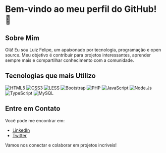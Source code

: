 # Bem-vindo ao meu perfil do GitHub! 👋

## Sobre Mim
Olá! Eu sou Luiz Felipe, um apaixonado por tecnologia, programação e open source. Meu objetivo é contribuir para projetos interessantes, aprender sempre mais e compartilhar conhecimento com a comunidade.

## Tecnologias que mais Utilizo
![HTML5](https://img.shields.io/badge/HTML5-E34F26?style=for-the-badge&logo=html5&logoColor=white)
![CSS3](https://img.shields.io/badge/CSS3-1572B6?style=for-the-badge&logo=css3&logoColor=white)
![LESS](https://img.shields.io/badge/CSS3-1572B6?style=for-the-badge&logo=css3&logoColor=white)
![Bootstrap](https://img.shields.io/badge/Bootstrap-563D7C?style=for-the-badge&logo=bootstrap&logoColor=white)
![PHP](https://img.shields.io/badge/PHP-777BB4?style=for-the-badge&logo=php&logoColor=white)
![JavaScript](https://img.shields.io/badge/JavaScript-F7DF1E?style=for-the-badge&logo=javascript&logoColor=black)
![Node.Js](https://img.shields.io/badge/Node.js-43853D?style=for-the-badge&logo=node.js&logoColor=white)
![TypeScript](https://img.shields.io/badge/TypeScript-007ACC?style=for-the-badge&logo=typescript&logoColor=white)
![MySQL](https://img.shields.io/badge/MySQL-00000F?style=for-the-badge&logo=mysql&logoColor=white)

## Entre em Contato
Você pode me encontrar em:
- [LinkedIn]([https://img.shields.io/badge/LinkedIn-0077B5?style=for-the-badge&logo=linkedin&logoColor=white](https://www.linkedin.com/in/luiz-felipe-maejima/))
- [Twitter](link_para_o_seu_perfil_no_Twitter)

Vamos nos conectar e colaborar em projetos incríveis!
